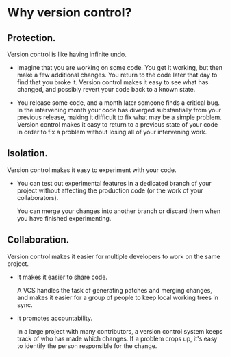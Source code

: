 Why version control?
====================

Protection.
-----------

Version control is like having infinite undo.

   - Imagine that you are working on some code.  You get it working, but
     then make a few additional changes.  You return to the code later that
     day to find that you broke it.  Version control makes it easy to see
     what has changed, and possibly revert your code back to a known state.

   - You release some code, and a month later someone finds a critical bug.
     In the intervening month your code has diverged substantially from your
     previous release, making it difficult to fix what may be a simple
     problem.  Version control makes it easy to return to a previous state of
     your code in order to fix a problem without losing all of your
     intervening work.


Isolation.
----------

Version control makes it easy to experiment with your code.

   - You can test out experimental features in a dedicated branch of your
     project without affecting the production code (or the work of your
     collaborators).

     You can merge your changes into another branch or discard them when
     you have finished experimenting.


Collaboration.
--------------

Version control makes it easier for multiple developers to work on the same
project.


   - It makes it easier to share code.

     A VCS handles the task of generating patches and merging changes, and
     makes it easier for a group of people to keep local working trees in
     sync.

   - It promotes accountability.

     In a large project with many contributors, a version control system
     keeps track of who has made which changes.  If a problem crops up,
     it's easy to identify the person responsible for the change.

